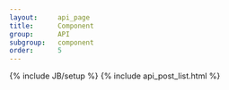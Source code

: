 ```yaml
---
layout:     api_page
title:      Component
group:      API
subgroup:   component
order:      5
---
```

{% include JB/setup %}
{% include api_post_list.html %}